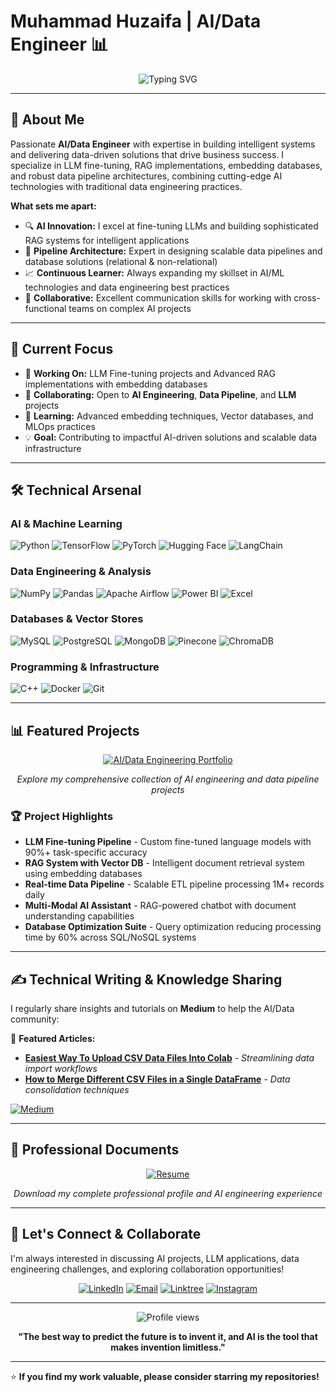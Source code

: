 # Muhammad Huzaifa | AI/Data Engineer 📊

<div align="center">
  <img src="https://readme-typing-svg.herokuapp.com?font=Fira+Code&weight=500&size=22&pause=1000&color=2E9FFF&center=true&vCenter=true&width=600&lines=AI+Engineer+%7C+Data+Engineer+%7C+Student;Transforming+Data+into+Intelligent+Solutions;Python+%7C+LLMs+%7C+RAG+%7C+Data+Pipelines" alt="Typing SVG" />
</div>

---

## 🚀 About Me

Passionate **AI/Data Engineer** with expertise in building intelligent systems and delivering data-driven solutions that drive business success. I specialize in LLM fine-tuning, RAG implementations, embedding databases, and robust data pipeline architectures, combining cutting-edge AI technologies with traditional data engineering practices.

**What sets me apart:**
- 🔍 **AI Innovation:** I excel at fine-tuning LLMs and building sophisticated RAG systems for intelligent applications
- 🎯 **Pipeline Architecture:** Expert in designing scalable data pipelines and database solutions (relational & non-relational)
- 📈 **Continuous Learner:** Always expanding my skillset in AI/ML technologies and data engineering best practices
- 🤝 **Collaborative:** Excellent communication skills for working with cross-functional teams on complex AI projects

---

## 🎯 Current Focus

- 🔭 **Working On:** LLM Fine-tuning projects and Advanced RAG implementations with embedding databases
- 👯 **Collaborating:** Open to **AI Engineering**, **Data Pipeline**, and **LLM** projects
- 🌱 **Learning:** Advanced embedding techniques, Vector databases, and MLOps practices
- 💡 **Goal:** Contributing to impactful AI-driven solutions and scalable data infrastructure

---

## 🛠️ Technical Arsenal

### **AI & Machine Learning**
![Python](https://img.shields.io/badge/Python-3670A0?style=for-the-badge&logo=python&logoColor=ffdd54)
![TensorFlow](https://img.shields.io/badge/TensorFlow-FF6F00?style=for-the-badge&logo=tensorflow&logoColor=white)
![PyTorch](https://img.shields.io/badge/PyTorch-EE4C2C?style=for-the-badge&logo=pytorch&logoColor=white)
![Hugging Face](https://img.shields.io/badge/🤗_Hugging_Face-FFD21E?style=for-the-badge&logoColor=black)
![LangChain](https://img.shields.io/badge/🦜_LangChain-2E8B57?style=for-the-badge&logoColor=white)

### **Data Engineering & Analysis**
![NumPy](https://img.shields.io/badge/NumPy-013243?style=for-the-badge&logo=numpy&logoColor=white)
![Pandas](https://img.shields.io/badge/Pandas-150458?style=for-the-badge&logo=pandas&logoColor=white)
![Apache Airflow](https://img.shields.io/badge/Apache_Airflow-017CEE?style=for-the-badge&logo=apache-airflow&logoColor=white)
![Power BI](https://img.shields.io/badge/Power_BI-F2C811?style=for-the-badge&logo=powerbi&logoColor=black)
![Excel](https://img.shields.io/badge/Microsoft_Excel-217346?style=for-the-badge&logo=microsoft-excel&logoColor=white)

### **Databases & Vector Stores**
![MySQL](https://img.shields.io/badge/MySQL-4479A1?style=for-the-badge&logo=mysql&logoColor=white)
![PostgreSQL](https://img.shields.io/badge/PostgreSQL-316192?style=for-the-badge&logo=postgresql&logoColor=white)
![MongoDB](https://img.shields.io/badge/MongoDB-4EA94B?style=for-the-badge&logo=mongodb&logoColor=white)
![Pinecone](https://img.shields.io/badge/Pinecone-000000?style=for-the-badge&logoColor=white)
![ChromaDB](https://img.shields.io/badge/ChromaDB-FF6B35?style=for-the-badge&logoColor=white)

### **Programming & Infrastructure**
![C++](https://img.shields.io/badge/C++-00599C?style=for-the-badge&logo=c%2B%2B&logoColor=white)
![Docker](https://img.shields.io/badge/Docker-2496ED?style=for-the-badge&logo=docker&logoColor=white)
![Git](https://img.shields.io/badge/Git-F05032?style=for-the-badge&logo=git&logoColor=white)

---

## 📊 Featured Projects

<div align="center">

[![AI/Data Engineering Portfolio](https://img.shields.io/badge/🤖_AI_Engineering-Portfolio-brightgreen?style=for-the-badge&logoColor=white)](https://zaifh6.github.io/zaifh6/)

*Explore my comprehensive collection of AI engineering and data pipeline projects*

</div>

### 🏆 Project Highlights
- **LLM Fine-tuning Pipeline** - Custom fine-tuned language models with 90%+ task-specific accuracy
- **RAG System with Vector DB** - Intelligent document retrieval system using embedding databases
- **Real-time Data Pipeline** - Scalable ETL pipeline processing 1M+ records daily
- **Multi-Modal AI Assistant** - RAG-powered chatbot with document understanding capabilities
- **Database Optimization Suite** - Query optimization reducing processing time by 60% across SQL/NoSQL systems

---

## ✍️ Technical Writing & Knowledge Sharing

I regularly share insights and tutorials on **Medium** to help the AI/Data community:

📝 **Featured Articles:**
- [**Easiest Way To Upload CSV Data Files Into Colab**](https://medium.com/@HuzaifaAfzal/easiest-way-to-upload-csv-data-files-into-colab-3c81f3bb943d) - *Streamlining data import workflows*
- [**How to Merge Different CSV Files in a Single DataFrame**](https://xxdql-my.sharepoint.com/:f:/g/personal/hamza_xxdql_onmicrosoft_com/Eu4D_01bNfVFsiOJJnpyeEYB5wN3qsm6X02h2k1_MJ8Jkw?e=vWE8co) - *Data consolidation techniques*

[![Medium](https://img.shields.io/badge/📚_Read_More-Articles-12100E?style=for-the-badge&logo=medium&logoColor=white)](https://medium.com/@HuzaifaAfzal)

---

## 📄 Professional Documents

<div align="center">

[![Resume](https://img.shields.io/badge/📋_View-Resume-orange?style=for-the-badge&logoColor=white)](https://drive.google.com/file/d/1CWRjQnGtV0l5xJ-sf7z7UuJdiqK2tlw4/view)

*Download my complete professional profile and AI engineering experience*

</div>

---

## 🤝 Let's Connect & Collaborate

I'm always interested in discussing AI projects, LLM applications, data engineering challenges, and exploring collaboration opportunities!

<div align="center">

[![LinkedIn](https://img.shields.io/badge/LinkedIn-0077B5?style=for-the-badge&logo=linkedin&logoColor=white)](https://www.linkedin.com/in/muhammad-huzaifa-327656233/)
[![Email](https://img.shields.io/badge/Email-D14836?style=for-the-badge&logo=gmail&logoColor=white)](mailto:huzikhan123456@gmail.com)
[![Linktree](https://img.shields.io/badge/Linktree-43E55E?style=for-the-badge&logo=linktree&logoColor=white)](https://linktr.ee/huzaifaafzal)
[![Instagram](https://img.shields.io/badge/Instagram-E4405F?style=for-the-badge&logo=instagram&logoColor=white)](https://instagram.com/g3rtxe)

</div>

---

<div align="center">
  <img src="https://komarev.com/ghpvc/?username=zaifh6&label=Profile%20Views&color=0e75b6&style=flat" alt="Profile views" />
  
  **"The best way to predict the future is to invent it, and AI is the tool that makes invention limitless."**
</div>

---

⭐ **If you find my work valuable, please consider starring my repositories!**
